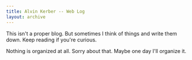```yaml
---
title: Alvin Kerber -- Web Log
layout: archive
---
```


This isn't a proper blog. But sometimes I think of things and write them down.
Keep reading if you're curious.

Nothing is organized at all. Sorry about that. Maybe one day I'll organize it.
